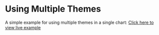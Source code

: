 Using Multiple Themes
===
A simple example for using multiple themes in a single chart: [Click here to view live example](http://fc.gagansikri.in/workspace/fc-play/js/Using%20Multiple%20Themes/index.html "View Live Example Here")